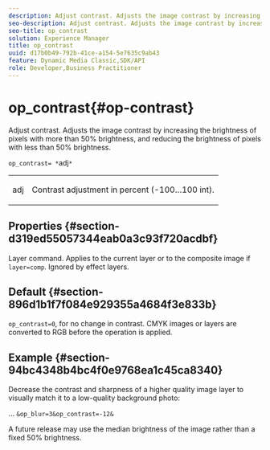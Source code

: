 ```yaml
---
description: Adjust contrast. Adjusts the image contrast by increasing the brightness of pixels with more than 50% brightness, and reducing the brightness of pixels with less than 50% brightness.
seo-description: Adjust contrast. Adjusts the image contrast by increasing the brightness of pixels with more than 50% brightness, and reducing the brightness of pixels with less than 50% brightness.
seo-title: op_contrast
solution: Experience Manager
title: op_contrast
uuid: d17b0b49-792b-41ce-a154-5e7635c9ab43
feature: Dynamic Media Classic,SDK/API
role: Developer,Business Practitioner
---
```


# op_contrast{#op-contrast}

Adjust contrast. Adjusts the image contrast by increasing the brightness of pixels with more than 50% brightness, and reducing the brightness of pixels with less than 50% brightness.

 `op_contrast= *`adj`*`

<table id="simpletable_8246802C74424A68A7A2EA5B50A89D42"> 
 <tr class="strow"> 
  <td class="stentry"> <p><span class="varname"> adj</span> </p> </td> 
  <td class="stentry"> <p>Contrast adjustment in percent (-100…100 int). </p></td> 
 </tr> 
</table>

## Properties {#section-d319ed55057344eab0a3c93f720acdbf}

Layer command. Applies to the current layer or to the composite image if `layer=comp`. Ignored by effect layers.

## Default {#section-896d1b1f7f084e929355a4684f3e833b}

`op_contrast=0`, for no change in contrast. CMYK images or layers are converted to RGB before the operation is applied.

## Example {#section-94bc4348b4bc4f0e9768ea1c45ca8340}

Decrease the contrast and sharpness of a higher quality image layer to visually match it to a low-quality background photo:

… `&op_blur=3&op_contrast=-12&`

A future release may use the median brightness of the image rather than a fixed 50% brightness. 
